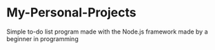 # My-Personal-Projects
Simple to-do list program made with the Node.js framework made by a beginner in programming
